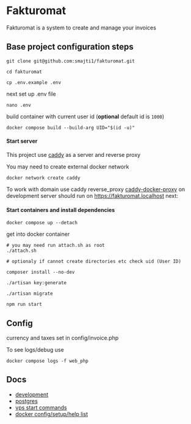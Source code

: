 # Fakturomat

Fakturomat is a system to create and manage your invoices

## Base project configuration steps

    git clone git@github.com:smajti1/fakturomat.git
    
    cd fakturomat
    
    cp .env.example .env

next set up .env file

    nano .env

build container with current user id (**optional** default id is `1000`)

    docker compose build --build-arg UID="$(id -u)"

#### Start server

This project use [caddy](https://caddyserver.com/docs) as a server and reverse proxy

You may need to create external docker network

    docker network create caddy

To work with domain use caddy reverse_proxy [caddy-docker-proxy](https://github.com/lucaslorentz/caddy-docker-proxy)
on development server should run on https://fakturomat.localhost next:

#### Start containers and install dependencies

    docker compose up --detach

get into docker container

    # you may need run attach.sh as root 
    ./attach.sh
    
    # optionaly if cannot create directories etc check uid (User ID)

    composer install --no-dev
    
    ./artisan key:generate

    ./artisan migrate

    npm run start

## Config

currency and taxes set in config/invoice.php

To see logs/debug use

    docker compose logs -f web_php

## Docs
- [development](docs/development.md)
- [postgres](docs/postgres.md)
- [vps start commands](docs/vps-start-commands.md)
- [docker config/setup/help list](docs/docker.md)
